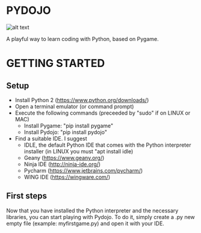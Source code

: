 # PYDOJO
![alt text](https://alessandronorfo.files.wordpress.com/2017/04/logo.png?w=150&h=143)

A playful way to learn coding with Python, based on Pygame.

# GETTING STARTED
## Setup
- Install Python 2 (https://www.python.org/downloads/)
- Open a terminal emulator (or command prompt)
- Execute the following commands (preceeded by "sudo" if on LINUX or MAC)
  - Install Pygame: "pip install pygame"
  - Install Pydojo: "pip install pydojo"
- Find a suitable IDE. I suggest
  - IDLE, the default Python IDE that comes with the Python interpreter installer (in LINUX you must "apt install idle)
  - Geany (https://www.geany.org/)
  - Ninja IDE (http://ninja-ide.org/)
  - Pycharm (https://www.jetbrains.com/pycharm/)
  - WING IDE (https://wingware.com/)

## First steps
Now that you have installed the Python interpreter and the necessary libraries, you can start playing with Pydojo.
To do it, simply create a .py new empty file (example: myfirstgame.py) and open it with your IDE.
